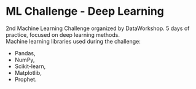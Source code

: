 # ML Challenge - Deep Learning
2nd Machine Learning Challenge organized by DataWorkshop. 5 days of practice, focused on deep learning methods.
<br>
Machine learning libraries used during the challenge:
* Pandas,
* NumPy,
* Scikit-learn,
* Matplotlib,
* Prophet.
